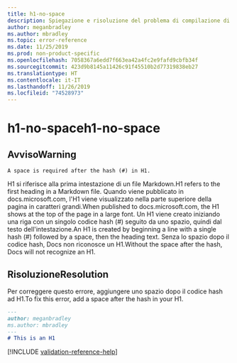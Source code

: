 ```yaml
---
title: h1-no-space
description: Spiegazione e risoluzione del problema di compilazione di Docs h1-no-space.
author: meganbradley
ms.author: mbradley
ms.topic: error-reference
ms.date: 11/25/2019
ms.prod: non-product-specific
ms.openlocfilehash: 7058367a6edd7f663ea42a4fc2e9fafd9cbfb34f
ms.sourcegitcommit: 423d9b8145a11426c91f45510b2d77319838eb27
ms.translationtype: HT
ms.contentlocale: it-IT
ms.lasthandoff: 11/26/2019
ms.locfileid: "74528973"
---
```

# <a name="h1-no-space"></a><span data-ttu-id="04947-103">h1-no-space</span><span class="sxs-lookup"><span data-stu-id="04947-103">h1-no-space</span></span>

## <a name="warning"></a><span data-ttu-id="04947-104">Avviso</span><span class="sxs-lookup"><span data-stu-id="04947-104">Warning</span></span>

`A space is required after the hash (#) in H1.`

<span data-ttu-id="04947-105">H1 si riferisce alla prima intestazione di un file Markdown.</span><span class="sxs-lookup"><span data-stu-id="04947-105">H1 refers to the first heading in a Markdown file.</span></span> <span data-ttu-id="04947-106">Quando viene pubblicato in docs.microsoft.com, l'H1 viene visualizzato nella parte superiore della pagina in caratteri grandi.</span><span class="sxs-lookup"><span data-stu-id="04947-106">When published to docs.microsoft.com, the H1 shows at the top of the page in a large font.</span></span> <span data-ttu-id="04947-107">Un H1 viene creato iniziando una riga con un singolo codice hash (#) seguito da uno spazio, quindi dal testo dell'intestazione.</span><span class="sxs-lookup"><span data-stu-id="04947-107">An H1 is created by beginning a line with a single hash (#) followed by a space, then the heading text.</span></span> <span data-ttu-id="04947-108">Senza lo spazio dopo il codice hash, Docs non riconosce un H1.</span><span class="sxs-lookup"><span data-stu-id="04947-108">Without the space after the hash, Docs will not recognize an H1.</span></span>

## <a name="resolution"></a><span data-ttu-id="04947-109">Risoluzione</span><span class="sxs-lookup"><span data-stu-id="04947-109">Resolution</span></span>

<span data-ttu-id="04947-110">Per correggere questo errore, aggiungere uno spazio dopo il codice hash ad H1.</span><span class="sxs-lookup"><span data-stu-id="04947-110">To fix this error, add a space after the hash in your H1.</span></span>

```markdown
---
author: meganbradley
ms.author: mbradley
---
# This is an H1
```

<!--make sure to add this file to your includes folder and verify the path-->
[!INCLUDE [validation-reference-help](includes/validation-reference-help.md)]
